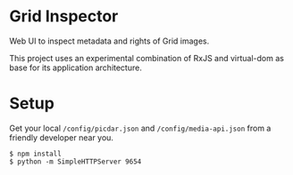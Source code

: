 # Grid Inspector

Web UI to inspect metadata and rights of Grid images.

This project uses an experimental combination of RxJS and virtual-dom
as base for its application architecture.

# Setup

Get your local `/config/picdar.json` and `/config/media-api.json` from
a friendly developer near you.

    $ npm install
    $ python -m SimpleHTTPServer 9654
 

